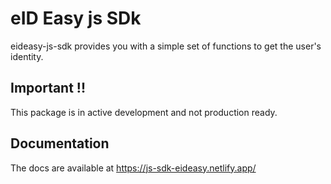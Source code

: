 # eID Easy js SDk
eideasy-js-sdk provides you with a simple set of functions to get the user's identity.

## Important !!
This package is in active development and not production ready.

## Documentation
The docs are available at https://js-sdk-eideasy.netlify.app/
